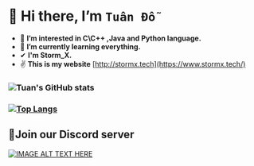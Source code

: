 # 👋 Hi there, I’m `Tuân Đỗ`
- 👀 **I’m interested in C\C++ ,Java and Python language.**
- 🌱 **I’m currently learning everything.**
- ✔  **I'm Storm_X.**
- ✌ **This is my website** [http://stormx.tech](https://www.stormx.tech/)
 ### ![Tuan's GitHub stats](https://github-readme-stats.vercel.app/api?username=Tuanpluss02&show_icons=true&theme=radical)
 ### [![Top Langs](https://github-readme-stats.vercel.app/api/top-langs/?username=Tuanpluss02&layout=compact)](https://github.com/Tuanpluss02/github-readme-stats)
 ## 🎉Join our Discord server
 [![IMAGE ALT TEXT HERE](https://user-images.githubusercontent.com/82562559/121124764-a7e97a80-c84f-11eb-92e9-984f3934f5b0.png)
](http://www.youtube.com/watch?v=Yfq0HXhbzwA)






<!---
Tuanpluss02/Tuanpluss02 is a ✨ special ✨ repository because its `README.md` (this file) appears on your GitHub profile.
You can click the Preview link to take a look at your changes.
--->
